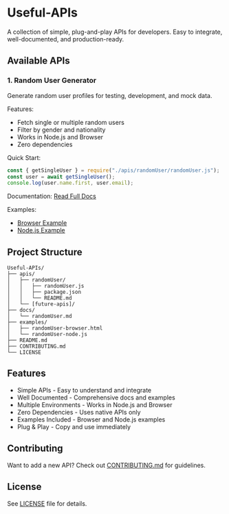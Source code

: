 # Useful-APIs

A collection of simple, plug-and-play APIs for developers. Easy to integrate, well-documented, and production-ready.

## Available APIs

### 1. Random User Generator

Generate random user profiles for testing, development, and mock data.

Features:
- Fetch single or multiple random users
- Filter by gender and nationality
- Works in Node.js and Browser
- Zero dependencies

Quick Start:
```javascript
const { getSingleUser } = require("./apis/randomUser/randomUser.js");
const user = await getSingleUser();
console.log(user.name.first, user.email);
```

Documentation: [Read Full Docs](./docs/randomUser.md)

Examples:
- [Browser Example](./examples/randomUser-browser.html)
- [Node.js Example](./examples/randomUser-node.js)

## Project Structure

```
Useful-APIs/
├── apis/
│   ├── randomUser/
│   │   ├── randomUser.js
│   │   ├── package.json
│   │   └── README.md
│   └── [future-apis]/
├── docs/
│   └── randomUser.md
├── examples/
│   ├── randomUser-browser.html
│   └── randomUser-node.js
├── README.md
├── CONTRIBUTING.md
└── LICENSE
```

## Features

- Simple APIs - Easy to understand and integrate
- Well Documented - Comprehensive docs and examples
- Multiple Environments - Works in Node.js and Browser
- Zero Dependencies - Uses native APIs only
- Examples Included - Browser and Node.js examples
- Plug & Play - Copy and use immediately

## Contributing

Want to add a new API? Check out [CONTRIBUTING.md](./CONTRIBUTING.md) for guidelines.

## License

See [LICENSE](./LICENSE) file for details.
